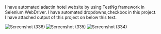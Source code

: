 I have automated adactin hotel website by using TestNg framework in Selenium WebDriver.
I have automated dropdowns,checkbox in this project.
I have attached output of this project on below this text.

![Screenshot (336)](https://github.com/saravananjei02/Adactin_hotel_using_TestNg/assets/144002523/f740da9a-3c68-4922-b4b2-37752400889e)
![Screenshot (335)](https://github.com/saravananjei02/Adactin_hotel_using_TestNg/assets/144002523/a6973bf0-11f9-49e5-8f8e-7739440df27d)
![Screenshot (334)](https://github.com/saravananjei02/Adactin_hotel_using_TestNg/assets/144002523/ddf3340d-25b6-425a-8f99-9e0238644282)
